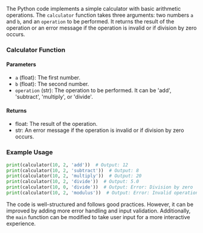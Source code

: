  The Python code implements a simple calculator with basic arithmetic operations. The `calculator` function takes three arguments: two numbers `a` and `b`, and an `operation` to be performed. It returns the result of the operation or an error message if the operation is invalid or if division by zero occurs.

### Calculator Function
#### Parameters
* `a` (float): The first number.
* `b` (float): The second number.
* `operation` (str): The operation to be performed. It can be 'add', 'subtract', 'multiply', or 'divide'.

#### Returns
* float: The result of the operation.
* str: An error message if the operation is invalid or if division by zero occurs.

### Example Usage
```python
print(calculator(10, 2, 'add'))  # Output: 12
print(calculator(10, 2, 'subtract'))  # Output: 8
print(calculator(10, 2, 'multiply'))  # Output: 20
print(calculator(10, 2, 'divide'))  # Output: 5.0
print(calculator(10, 0, 'divide'))  # Output: Error: Division by zero
print(calculator(10, 2, 'modulus'))  # Output: Error: Invalid operation
```
The code is well-structured and follows good practices. However, it can be improved by adding more error handling and input validation. Additionally, the `main` function can be modified to take user input for a more interactive experience. 